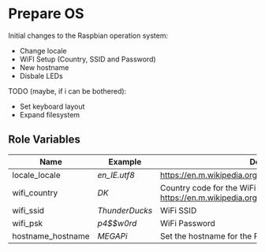 Prepare OS
=========

Initial changes to the Raspbian operation system:

* Change locale
* WiFI Setup (Country, SSID and Password)
* New hostname
* Disbale LEDs

TODO (maybe, if i can be bothered):

* Set keyboard layout
* Expand filesystem


Role Variables
--------------

| Name              | Example         | Description |
| ----------------- |---------------- | ----------- |
| locale_locale     | _en_IE.utf8_    | https://en.m.wikipedia.org/wiki/Locale_(computer_software)
| wifi_country      | _DK_            | Country code for the WiFi settings. https://en.m.wikipedia.org/wiki/ISO_3166-1
| wifi_ssid         | _ThunderDucks_  | WiFi SSID
| wifi_psk          | _p4$$w0rd_      | WiFi Password
| hostname_hostname | _MEGAPi_        | Set the hostname for the Pi